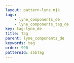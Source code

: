 ```yaml
---
layout: pattern-lyne.njk
tags: 
    - lyne_components_de
    - lyne_components_tag_de
key: tag-lyne_de
title: Tag
parent: lyne_components_de
keywords: tag
order: 990
patternId: sbbTag
---
```

